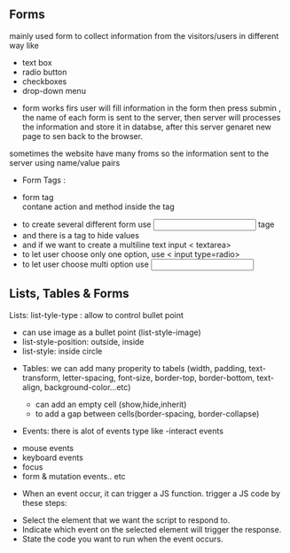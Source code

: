 
 ## Forms

mainly used form to collect information from the visitors/users in different way like
- text box
- radio button
- checkboxes
- drop-down menu

* form works 
firs user will fill information in the form  then press submin , the name of each form is sent to the server, then server will processes the information and store it in databse, after this server genaret new page to sen back to the browser.

sometimes the website have many froms so the information sent to the server using name/value pairs

* Form Tags : 
- form tag <form>  contane action and method inside the tag
- to create several different form use <input> tage 
- and there is a <password> tag to hide values 
- and if we want to create a multiline text input < textarea>
- to let user choose only one option, use < input type=radio>
- to let user choose multi option use <input type=chechbox> 

## Lists, Tables & Forms

Lists:
list-tyle-type : allow to control bullet point 
- can use image as a bullet point (list-style-image)
- list-style-position: outside, inside
- list-style: inside circle 

* Tables:
we can add many properity to tabels (width, padding, text-transform, letter-spacing, font-size, border-top, border-bottom, text-align, background-color...etc)
   - can add an empty cell (show,hide,inherit)
   - to add a gap between cells(border-spacing, border-collapse)


* Events:
there is alot of events type like -interact events
- mouse events
- keyboard events 
- focus 
- form & mutation events.. etc

* When an event occur, it can trigger a JS function.
trigger a JS code by these steps:
- Select the element that we want the script to respond to.
- Indicate which event on the selected element will trigger the response.
- State the code you want to run when the event occurs.






